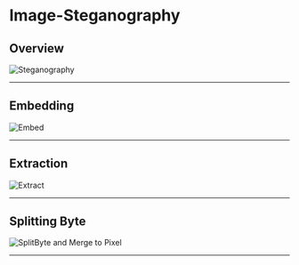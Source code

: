 # Image-Steganography

## Overview

![Steganography](https://user-images.githubusercontent.com/44112210/76523210-0463bb80-648e-11ea-8b5d-2e96d84c30cf.png)
___

## Embedding

![Embed](https://user-images.githubusercontent.com/44112210/76523212-062d7f00-648e-11ea-9bef-62d6c5713db2.png)
___

## Extraction

![Extract](https://user-images.githubusercontent.com/44112210/76523227-09c10600-648e-11ea-9aa0-7fb3f5c0e69d.png)
___

## Splitting Byte
![SplitByte and Merge to Pixel](https://user-images.githubusercontent.com/44112210/76523236-0c236000-648e-11ea-95a9-fe94f1c4d296.png)
___
